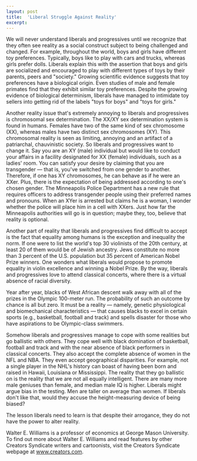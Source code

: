 ```yaml
---
layout: post
title:  'Liberal Struggle Against Reality'
excerpt:
---
```




We will never understand liberals and progressives until we recognize that they often see reality as a social construct subject to being challenged and changed. For example, throughout the world, boys and girls have different toy preferences. Typically, boys like to play with cars and trucks, whereas girls prefer dolls. Liberals explain this with the assertion that boys and girls are socialized and encouraged to play with different types of toys by their parents, peers and "society." Growing scientific evidence suggests that toy preferences have a biological origin. Even studies of male and female primates find that they exhibit similar toy preferences. Despite the growing evidence of biological determinism, liberals have managed to intimidate toy sellers into getting rid of the labels "toys for boys" and "toys for girls."

Another reality issue that's extremely annoying to liberals and progressives is chromosomal sex determination. The XX/XY sex determination system is found in humans. Females have two of the same kind of sex chromosome (XX), whereas males have two distinct sex chromosomes (XY). This chromosomal reality is seen as limiting, annoying and an artifact of a patriarchal, chauvinistic society. So liberals and progressives want to change it. Say you are an XY (male) individual but would like to conduct your affairs in a facility designated for XX (female) individuals, such as a ladies' room. You can satisfy your desire by claiming that you are transgender — that is, you've switched from one gender to another. Therefore, if one has XY chromosomes, he can behave as if he were an XXer. Plus, there is the expectation of being addressed according to one's chosen gender. The Minneapolis Police Department has a new rule that requires officers to address transgender people using their preferred names and pronouns. When an XYer is arrested but claims he is a woman, I wonder whether the police will place him in a cell with XXers. Just how far the Minneapolis authorities will go is in question; maybe they, too, believe that reality is optional.

Another part of reality that liberals and progressives find difficult to accept is the fact that equality among humans is the exception and inequality the norm. If one were to list the world's top 30 violinists of the 20th century, at least 20 of them would be of Jewish ancestry. Jews constitute no more than 3 percent of the U.S. population but 35 percent of American Nobel Prize winners. One wonders what liberals would propose to promote equality in violin excellence and winning a Nobel Prize. By the way, liberals and progressives love to attend classical concerts, where there is a virtual absence of racial diversity.

Year after year, blacks of West African descent walk away with all of the prizes in the Olympic 100-meter run. The probability of such an outcome by chance is all but zero. It must be a reality — namely, genetic physiological and biomechanical characteristics — that causes blacks to excel in certain sports (e.g., basketball, football and track) and spells disaster for those who have aspirations to be Olympic-class swimmers.

Somehow liberals and progressives manage to cope with some realities but go ballistic with others. They cope well with black domination of basketball, football and track and with the near absence of black performers in classical concerts. They also accept the complete absence of women in the NFL and NBA. They even accept geographical disparities. For example, not a single player in the NHL's history can boast of having been born and raised in Hawaii, Louisiana or Mississippi. The reality that they go ballistic on is the reality that we are not all equally intelligent. There are many more male geniuses than female, and median male IQ is higher. Liberals might argue bias in the testing. Men are taller on average than women. If liberals don't like that, would they accuse the height-measuring device of being biased?



The lesson liberals need to learn is that despite their arrogance, they do not have the power to alter reality.

Walter E. Williams is a professor of economics at George Mason University. To find out more about Walter E. Williams and read features by other Creators Syndicate writers and cartoonists, visit the Creators Syndicate webpage at www.creators.com.
